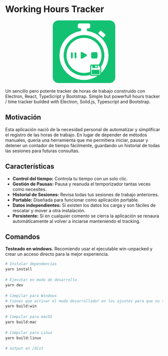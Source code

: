 # Working Hours Tracker

<p align="center">
    <img src="https://raw.githubusercontent.com/abdedarghal111/working-hours-tracker/refs/heads/main/assets/icon.png" alt="App icon" width="200">
</p>

Un sencillo pero potente tracker de horas de trabajo construido con Electron, React, TypeScript y Bootstrap.
Simple but powerfull hours tracker / time tracker builded with Electron, Solid.js, Typescript and Bootstrap.

## Motivación

Esta aplicación nació de la necesidad personal de automatizar y simplificar el registro de las horas de trabajo. En lugar de depender de métodos manuales, quería una herramienta que me permitiera iniciar, pausar y detener un contador de tiempo fácilmente, guardando un historial de todas las sesiones para futuras consultas.

## Características

- **Control del tiempo:** Controla tu tiempo con un solo clic.
- **Gestión de Pausas:** Pausa y reanuda el temporizador tantas veces como necesites.
- **Historial de Sesiones:** Revisa todas tus sesiones de trabajo anteriores.
- **Portable:** Diseñada para funcionar como aplicación portable.
- **Datos independientes:** Si existen los datos los carga y son fáciles de rescatar y mover a otra instalación.
- **Persistente:** Si en cualquier comento se cierra la aplicación se renaura automáticamente al volver a inciarse manteniendo el tracking.

## Comandos

**Testeado en windows.** Recomiendo usar el ejecutable win-unpacked y crear un acceso directo para la mejor experiencia.

```bash
# Instalar dependencias
yarn install

# Ejecutar en modo de desarrollo
yarn dev

# Compilar para Windows
# tienes que activar el modo desarrollador en los ajustes para que no te de "error de simlinks"
yarn build:win

# Compilar para macOS
yarn build:mac

# Compilar para Linux
yarn build:linux

# output en /dist
```
